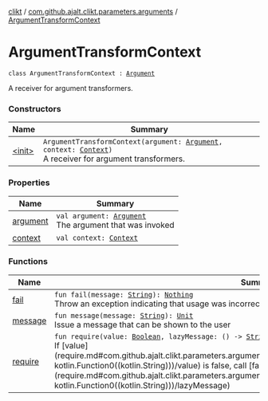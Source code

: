 [clikt](../../index.md) / [com.github.ajalt.clikt.parameters.arguments](../index.md) / [ArgumentTransformContext](./index.md)

# ArgumentTransformContext

`class ArgumentTransformContext : `[`Argument`](../-argument/index.md)

A receiver for argument transformers.

### Constructors

| Name | Summary |
|---|---|
| [&lt;init&gt;](-init-.md) | `ArgumentTransformContext(argument: `[`Argument`](../-argument/index.md)`, context: `[`Context`](../../com.github.ajalt.clikt.core/-context/index.md)`)`<br>A receiver for argument transformers. |

### Properties

| Name | Summary |
|---|---|
| [argument](argument.md) | `val argument: `[`Argument`](../-argument/index.md)<br>The argument that was invoked |
| [context](context.md) | `val context: `[`Context`](../../com.github.ajalt.clikt.core/-context/index.md) |

### Functions

| Name | Summary |
|---|---|
| [fail](fail.md) | `fun fail(message: `[`String`](https://kotlinlang.org/api/latest/jvm/stdlib/kotlin/-string/index.html)`): `[`Nothing`](https://kotlinlang.org/api/latest/jvm/stdlib/kotlin/-nothing/index.html)<br>Throw an exception indicating that usage was incorrect. |
| [message](message.md) | `fun message(message: `[`String`](https://kotlinlang.org/api/latest/jvm/stdlib/kotlin/-string/index.html)`): `[`Unit`](https://kotlinlang.org/api/latest/jvm/stdlib/kotlin/-unit/index.html)<br>Issue a message that can be shown to the user |
| [require](require.md) | `fun require(value: `[`Boolean`](https://kotlinlang.org/api/latest/jvm/stdlib/kotlin/-boolean/index.html)`, lazyMessage: () -> `[`String`](https://kotlinlang.org/api/latest/jvm/stdlib/kotlin/-string/index.html)` = { "invalid value" }): `[`Unit`](https://kotlinlang.org/api/latest/jvm/stdlib/kotlin/-unit/index.html)<br>If [value](require.md#com.github.ajalt.clikt.parameters.arguments.ArgumentTransformContext$require(kotlin.Boolean, kotlin.Function0((kotlin.String)))/value) is false, call [fail](fail.md) with the output of [lazyMessage](require.md#com.github.ajalt.clikt.parameters.arguments.ArgumentTransformContext$require(kotlin.Boolean, kotlin.Function0((kotlin.String)))/lazyMessage) |
